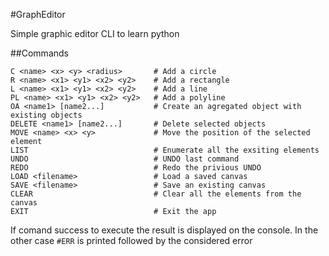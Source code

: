 #GraphEditor

Simple graphic editor CLI to learn python

##Commands

```
C <name> <x> <y> <radius>       # Add a circle
R <name> <x1> <y1> <x2> <y2>    # Add a rectangle
L <name> <x1> <y1> <x2> <y2>    # Add a line
PL <name> <x1> <y1> <x2> <y2>   # Add a polyline
OA <name1> [name2...]           # Create an agregated object with existing objects
DELETE <name1> [name2...]       # Delete selected objects
MOVE <name> <x> <y>             # Move the position of the selected element
LIST                            # Enumerate all the exsiting elements
UNDO                            # UNDO last command
REDO                            # Redo the privious UNDO
LOAD <filename>                 # Load a saved canvas
SAVE <filename>                 # Save an existing canvas
CLEAR                           # Clear all the elements from the canvas
EXIT                            # Exit the app
```

If comand success to execute the result is displayed on the console.
In the other case `#ERR` is printed followed by the considered error
